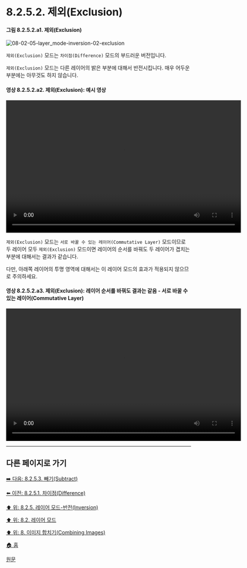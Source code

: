 # 8.2.5.2. 제외(Exclusion)

#### 그림 8.2.5.2.a1. 제외(Exclusion)
![08-02-05-layer_mode-inversion-02-exclusion](https://github.com/wonder13662/gimp/assets/15767104/1688b8bd-600d-4308-b42b-189a9b439344)

`제외(Exclusion)` 모드는 `차이점(Difference)` 모드의 부드러운 버전입니다.

`제외(Exclusion)` 모드는 다른 레이어의 밝은 부분에 대해서 반전시킵니다. 매우 어두운 부분에는 아무것도 하지 않습니다.

#### 영상 8.2.5.2.a2. 제외(Exclusion): 예시 영상
<video controls="controls" width="640" height="360" src="https://github.com/wonder13662/gimp/assets/15767104/2f86dd4b-da63-4821-96ab-ca9ec710cb4a"></video>

`제외(Exclusion)` 모드는 `서로 바꿀 수 있는 레이어(Commutative Layer)` 모드이므로 두 레이어 모두 `제외(Exclusion)` 모드이면 레이어의 순서를 바꿔도 두 레이어가 겹치는 부분에 대해서는 결과가 같습니다.

다만, 아래쪽 레이어의 투명 영역에 대해서는 이 레이어 모드의 효과가 적용되지 않으므로 주의하세요.

#### 영상 8.2.5.2.a3. 제외(Exclusion): 레이어 순서를 바꿔도 결과는 같음 - 서로 바꿀 수 있는 레이어(Commutative Layer)
<video controls="controls" width="640" height="360" src="https://github.com/wonder13662/gimp/assets/15767104/68d82cd7-a7c7-4c18-825a-795b06677b6e"></video>

***

## 다른 페이지로 가기

[➡️ 다음: 8.2.5.3. 빼기(Subtract)](./08-02-05-03-subtract.md)

[⬅️ 이전: 8.2.5.1. 차이점(Difference)](./08-02-05-01-difference.md)

[⬆️ 위: 8.2.5. 레이어 모드-반전(Inversion)](./08-02-05-00-inversion-layer-modes.md)

[⬆️ 위: 8.2. 레이어 모드](./08-02-00-layer_modes.md)

[⬆️ 위: 8. 이미지 합치기(Combining Images)](./08-00-combining-images.md)

[🏠 홈](./00-home.md)

[원문](https://docs.gimp.org/2.10/ko/layer-mode-group-inversion.html)